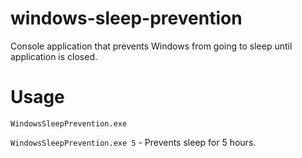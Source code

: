 # windows-sleep-prevention
Console application that prevents Windows from going to sleep until application is closed.

# Usage

```WindowsSleepPrevention.exe```

```WindowsSleepPrevention.exe 5``` - Prevents sleep for 5 hours.

